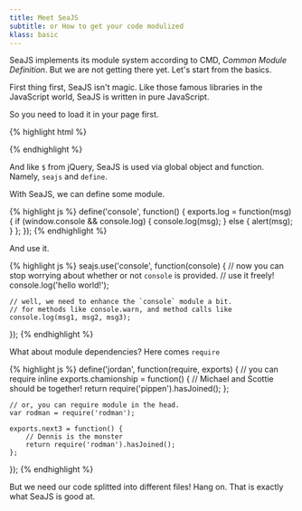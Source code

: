 ```yaml
---
title: Meet SeaJS
subtitle: or How to get your code modulized
klass: basic
---
```


SeaJS implements its module system according to CMD, _Common Module Definition_.
But we are not getting there yet. Let's start from the basics.

First thing first, SeaJS isn't magic.
Like those famous libraries in the JavaScript world, SeaJS is written in pure JavaScript.

So you need to load it in your page first.

{% highlight html %}
<script src="sea.js"></script>
{% endhighlight %}

And like `$` from jQuery, SeaJS is used via global object and function.
Namely, `seajs` and `define`.

With SeaJS, we can define some module.

{% highlight js %}
define('console', function() {
    exports.log = function(msg) {
        if (window.console && console.log) {
            console.log(msg);
        }
        else {
            alert(msg);
        }
    };
});
{% endhighlight %}

And use it.

{% highlight js %}
seajs.use('console', function(console) {
    // now you can stop worrying about whether or not `console` is provided.
    // use it freely!
    console.log('hello world!');

    // well, we need to enhance the `console` module a bit.
    // for methods like console.warn, and method calls like console.log(msg1, msg2, msg3);
});
{% endhighlight %}

What about module dependencies? Here comes `require`

{% highlight js %}
define('jordan', function(require, exports) {
    // you can require inline
    exports.chamionship = function() {
        // Michael and Scottie should be together!
        return require('pippen').hasJoined();
    };

    // or, you can require module in the head.
    var rodman = require('rodman');

    exports.next3 = function() {
        // Dennis is the monster
        return require('rodman').hasJoined();
    };
});
{% endhighlight %}

But we need our code splitted into different files!
Hang on. That is exactly what SeaJS is good at.
